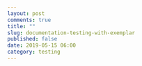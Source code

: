 ```yaml
---
layout: post
comments: true
title: ""
slug: documentation-testing-with-exemplar
published: false
date: 2019-05-15 06:00
category: testing
---
```

